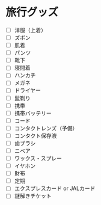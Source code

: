 # 旅行グッズ

- [ ] 洋服（上着）
- [ ] ズボン
- [ ] 肌着
- [ ] パンツ
- [ ] 靴下
- [ ] 寝間着
- [ ] ハンカチ
- [ ] メガネ
- [ ] ドライヤー
- [ ] 髭剃り
- [ ] 携帯
- [ ] 携帯バッテリー
- [ ] コード
- [ ] コンタクトレンズ（予備）
- [ ] コンタクト保存液
- [ ] 歯ブラシ
- [ ] ニベア
- [ ] ワックス・スプレー
- [ ] イヤホン
- [ ] 財布
- [ ] 定期
- [ ] エクスプレスカード or JALカード
- [ ] 謎解きチケット

